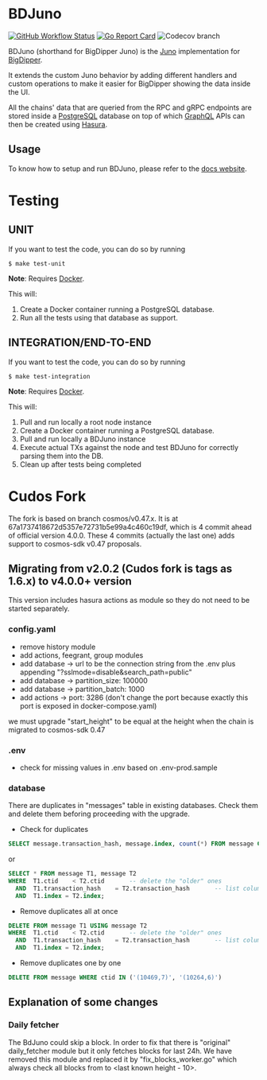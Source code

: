 # BDJuno
[![GitHub Workflow Status](https://img.shields.io/github/workflow/status/forbole/bdjuno/Tests)](https://github.com/forbole/bdjuno/actions?query=workflow%3ATests)
[![Go Report Card](https://goreportcard.com/badge/github.com/forbole/bdjuno)](https://goreportcard.com/report/github.com/forbole/bdjuno)
![Codecov branch](https://img.shields.io/codecov/c/github/forbole/bdjuno/cosmos/v0.40.x)

BDJuno (shorthand for BigDipper Juno) is the [Juno](https://github.com/forbole/juno) implementation
for [BigDipper](https://github.com/forbole/big-dipper).

It extends the custom Juno behavior by adding different handlers and custom operations to make it easier for BigDipper
showing the data inside the UI.

All the chains' data that are queried from the RPC and gRPC endpoints are stored inside
a [PostgreSQL](https://www.postgresql.org/) database on top of which [GraphQL](https://graphql.org/) APIs can then be
created using [Hasura](https://hasura.io/).

## Usage
To know how to setup and run BDJuno, please refer to
the [docs website](https://docs.bigdipper.live/cosmos-based/parser/overview/).

# Testing
## UNIT
If you want to test the code, you can do so by running

```shell
$ make test-unit
```

**Note**: Requires [Docker](https://docker.com).

This will:
1. Create a Docker container running a PostgreSQL database.
2. Run all the tests using that database as support.

## INTEGRATION/END-TO-END
If you want to test the code, you can do so by running

```shell
$ make test-integration
```

**Note**: Requires [Docker](https://docker.com).

This will:

1. Pull and run locally a root node instance
2. Create a Docker container running a PostgreSQL database.
3. Pull and run locally a BDJuno instance
4. Execute actual TXs against the node and test BDJuno for correctly parsing them into the DB.
5. Clean up after tests being completed

# Cudos Fork

The fork is based on branch cosmos/v0.47.x. It is at 67a1737418672d5357e72731b5e99a4c460c19df, which is 4 commit ahead of official version 4.0.0. These 4 commits (actually the last one) adds support to cosmos-sdk v0.47 proposals.

## Migrating from v2.0.2 (Cudos fork is tags as 1.6.x) to v4.0.0+ version

This version includes hasura actions as module so they do not need to be started separately. 

### config.yaml
- remove history module
- add actions, feegrant, group modules
- add database -> url to be the connection string from the .env plus appending "?sslmode=disable&search_path=public"
- add database -> partition_size: 100000
- add database -> partition_batch: 1000
- add actions -> port: 3286 (don't change the port because exactly this port is exposed in docker-compose.yaml)

we must upgrade "start_height" to be equal at the height when the chain is migrated to cosmos-sdk 0.47

### .env

- check for missing values in .env based on .env-prod.sample

### database

There are duplicates in "messages" table in existing databases. Check them and delete them beforing proceeding with the upgrade.

- Check for duplicates

```sql
SELECT message.transaction_hash, message.index, count(*) FROM message Group by message.transaction_hash, message.index HAVING count(*) > 1
```

or

```sql
SELECT * FROM message T1, message T2
WHERE  T1.ctid    < T2.ctid       -- delete the "older" ones
  AND  T1.transaction_hash    = T2.transaction_hash       -- list columns that define duplicates
  AND  T1.index = T2.index;
```

- Remove duplicates all at once
```sql
DELETE FROM message T1 USING message T2
WHERE  T1.ctid    < T2.ctid       -- delete the "older" ones
  AND  T1.transaction_hash    = T2.transaction_hash       -- list columns that define duplicates
  AND  T1.index = T2.index;
```

- Remove duplicates one by one
```sql
DELETE FROM message WHERE ctid IN ('(10469,7)', '(10264,6)')
```

## Explanation of some changes

### Daily fetcher

The BdJuno could skip a block. In order to fix that there is "original" daily_fetcher module but it only fetches blocks for last 24h. We have removed this module and replaced it by "fix_blocks_worker.go" which always check all blocks from <startHeight> to <last known height - 10>.
